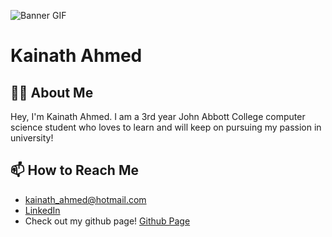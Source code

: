 ![Banner GIF](https://i.pinimg.com/originals/be/63/08/be63089e483cb06b226f6976723f5e5f.gif)

# Kainath Ahmed

## 👩‍💻 About Me

Hey, I'm Kainath Ahmed. I am a 3rd year John Abbott College computer science student who loves to learn and will keep on pursuing my passion in university!

## 📫 How to Reach Me

- kainath_ahmed@hotmail.com
- [LinkedIn](https://www.linkedin.com/in/kainath-ahmed-474ab4266/)
- Check out my github page! [Github Page](https://kainath05.github.io/)
